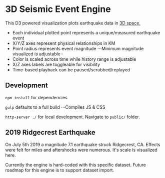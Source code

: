 # 3D Seismic Event Engine
This D3 powered visualization plots earthquake data in [3D space.](https://github.com/Niekes/d3-3d)

* Each individual plotted point represents a unique/measured earthquake event
* X/Y/Z axes represent physical relationships in KM
* Point radius represents event magnitude
⋅⋅⋅Minimum magnitude visualized is adjustable⋅⋅
* Color is scaled across time while history range is adjustable
* X/Z axes labels are toggleable for visibility
* Time-based playback can be paused/scrubbed/replayed

## Development
`npm install` for dependencies

`gulp` defaults to a full build
⋅⋅⋅Compiles JS & CSS

`http-server ./` for local development. Navigate to `public/` folder.

## 2019 Ridgecrest Earthquake
On July 5th 2019 a magnitude 7.1 earthquake struck Ridgecrest, CA. Effects were felt for miles and aftershocks were numerous. It's scale is visualized here.

Currently the engine is hard-coded with this specific dataset. Future roadmap for this engine is to support dataset import.
